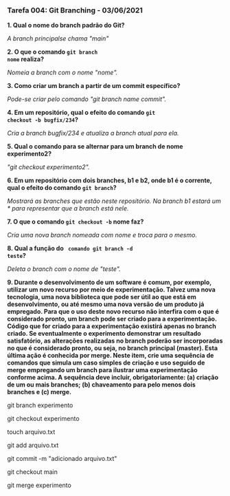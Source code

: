 ### Tarefa 004: Git Branching - 03/06/2021
**1. Qual o nome do branch padrão do Git?**

*A branch principalse chama "main"*

**2. O que o comando **<code>git branch nome</code>** realiza?**

*Nomeia a branch com o nome "nome".*

**3. Como criar um branch a partir de um commit específico?**

*Pode-se criar pelo comando "git branch name commit".*

**4. Em um repositório, qual o efeito do comando <code>git checkout -b bugfix/234</code>?**

*Cria a branch bugfix/234 e atualiza a branch atual para ela.*

**5. Qual o comando para se alternar para um branch de nome experimento2?**

*"git checkout experimento2".*

**6. Em um repositório com dois branches, b1 e b2, onde b1 é o corrente, qual o efeito do comando <code>git branch</code>?**

*Mostrará as branches que estão neste repositório. Na branch b1 estará um * para representar que a branch está nele.*

**7. O que o comando <code>git checkout -b</code> nome faz?**

*Cria uma nova branch nomeada com nome e troca para o mesmo.*

**8. Qual a função do <code> comando git branch -d teste</code>?**

*Deleta o branch com o nome de "teste".*

**9. Durante o desenvolvimento de um software é comum, por exemplo, utilizar um novo recurso por meio de experimentação. Talvez uma nova tecnologia, uma nova biblioteca que pode ser útil ao que está em desenvolvimento, ou até mesmo uma nova versão de um produto já empregado. Para que o uso deste novo recurso não interfira com o que é considerado pronto, um branch pode ser criado para a experimentação. Código que for criado para a experimentação existirá apenas no branch criado. Se eventualmente o experimento demonstrar um resultado satisfatório, as alterações realizadas no branch poderão ser incorporadas no que é considerado pronto, ou seja, no branch principal (master). Esta última ação é conhecida por merge. Neste item, crie uma sequência de comandos que simula um caso simples de criação e uso seguido de merge empregando um branch para ilustrar uma experimentação conforme acima. A sequência deve incluir, obrigatoriamente: (a) criação de um ou mais branches; (b) chaveamento para pelo menos dois branches e (c) merge.**

git branch experimento 

git checkout experimento 

touch arquivo.txt 

git add arquivo.txt 

git commit -m "adicionado arquivo.txt" 

git checkout main 

git merge experimento

